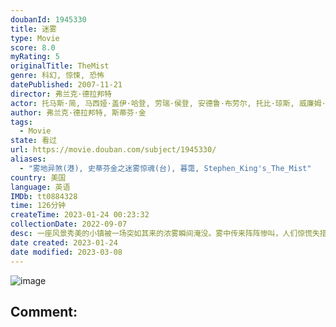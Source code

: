 ```yaml
---
doubanId: 1945330
title: 迷雾
type: Movie
score: 8.0
myRating: 5
originalTitle: TheMist
genre: 科幻, 惊悚, 恐怖
datePublished: 2007-11-21
director: 弗兰克·德拉邦特
actor: 托马斯·简, 马西娅·盖伊·哈登, 劳瑞·侯登, 安德鲁·布劳尔, 托比·琼斯, 威廉姆·赛德勒, 内森·甘宝, 路易斯·赫特哈姆, 艾莉克莎·黛瓦洛斯, 谢拉米·李, 山姆·威特沃, 克里斯·欧文, 凯文·贝尔德, 杰克逊·赫斯特, 布赖恩·利比, 阿明·约瑟夫, 胡里奥·赛迪罗, undefined, 凯莉·科林斯·林茨, undefined, 胡安·加布里·帕雷哈, 杰弗里·德曼, undefined, 大卫·詹森, 梅丽莎·麦克布莱德, 泰德·霍利斯, 安迪·斯塔尔, undefined, undefined, undefined, 埃里克·凯利·麦克法兰, 泰德·弗格森, 罗恩·克林顿·史密斯, undefined, undefined, undefined, 巴克·泰勒, undefined
author: 弗兰克·德拉邦特, 斯蒂芬·金
tags:
  - Movie
state: 看过
url: https://movie.douban.com/subject/1945330/
aliases:
  - "雾地异煞(港), 史蒂芬金之迷雾惊魂(台), 暮霭, Stephen_King's_The_Mist"
country: 美国
language: 英语
IMDb: tt0884328
time: 126分钟
createTime: 2023-01-24 00:23:32
collectionDate: 2022-09-07
desc: 一座风景秀美的小镇被一场突如其来的浓雾瞬间淹没。雾中传来阵阵惨叫，人们惊慌失措地四处逃散。戴维和他的儿子与众多镇上的人被困在小镇超市里，等待雾的消散。浓雾并没有如期望的散开，而走进浓雾的人一去不返。浓...
date created: 2023-01-24
date modified: 2023-03-08
---
```


![image](p1970406441.jpg)

Comment:
---
